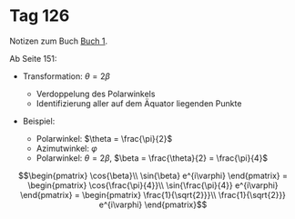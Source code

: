 # Tag 126

Notizen zum Buch [Buch 1](../Buch1.md).

Ab Seite 151:
* Transformation: $\theta = 2\beta$
  - Verdoppelung des Polarwinkels
  - Identifizierung aller auf dem Äquator liegenden Punkte

* Beispiel:
  - Polarwinkel: $\theta = \frac{\pi}{2}$
  - Azimutwinkel: $\varphi$
  - Polarwinkel: $\theta = 2\beta$, $\beta = \frac{\theta}{2} = \frac{\pi}{4}$
```math
\begin{pmatrix}
\cos{\beta}\\
\sin{\beta} e^{i\varphi}
\end{pmatrix}
=
\begin{pmatrix}
\cos{\frac{\pi}{4}}\\
\sin{\frac{\pi}{4}} e^{i\varphi}
\end{pmatrix}
=
\begin{pmatrix}
\frac{1}{\sqrt{2}}}\\
\frac{1}{\sqrt{2}}} e^{i\varphi}
\end{pmatrix}
```
